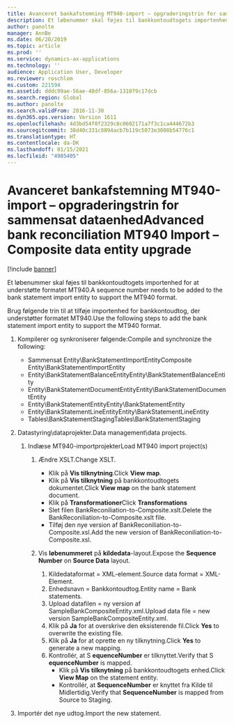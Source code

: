 ```yaml
---
title: Avanceret bankafstemning MT940-import – opgraderingstrin for sammensat dataenhed
description: Et løbenummer skal føjes til bankkontoudtogets importenhed for at understøtte formatet MT940.
author: panolte
manager: AnnBe
ms.date: 06/20/2019
ms.topic: article
ms.prod: ''
ms.service: dynamics-ax-applications
ms.technology: ''
audience: Application User, Developer
ms.reviewer: roschlom
ms.custom: 221594
ms.assetid: dddc99ae-56ae-48df-856a-131079c17dcb
ms.search.region: Global
ms.author: panolte
ms.search.validFrom: 2016-11-30
ms.dyn365.ops.version: Version 1611
ms.openlocfilehash: 4d3bd54f0f2329c8c0602171a7f3c1ca444672b3
ms.sourcegitcommit: 38d40c331c8894acb7b119c5073e3088b54776c1
ms.translationtype: HT
ms.contentlocale: da-DK
ms.lasthandoff: 01/15/2021
ms.locfileid: "4985405"
---
```

# <a name="advanced-bank-reconciliation-mt940-import--composite-data-entity-upgrade"></a><span data-ttu-id="9d3b1-103">Avanceret bankafstemning MT940-import – opgraderingstrin for sammensat dataenhed</span><span class="sxs-lookup"><span data-stu-id="9d3b1-103">Advanced bank reconciliation MT940 Import – Composite data entity upgrade</span></span>

[!include [banner](../includes/banner.md)]

<span data-ttu-id="9d3b1-104">Et løbenummer skal føjes til bankkontoudtogets importenhed for at understøtte formatet MT940.</span><span class="sxs-lookup"><span data-stu-id="9d3b1-104">A sequence number needs to be added to the bank statement import entity to support the MT940 format.</span></span> 

<span data-ttu-id="9d3b1-105">Brug følgende trin til at tilføje importenhed for bankkontoudtog, der understøtter formatet MT940.</span><span class="sxs-lookup"><span data-stu-id="9d3b1-105">Use the following steps to add the bank statement import entity to support the MT940 format.</span></span>

1.  <span data-ttu-id="9d3b1-106">Kompilerer og synkroniserer følgende:</span><span class="sxs-lookup"><span data-stu-id="9d3b1-106">Compile and synchronize the following:</span></span>
    -   <span data-ttu-id="9d3b1-107">Sammensat Entity\\BankStatementImportEntity</span><span class="sxs-lookup"><span data-stu-id="9d3b1-107">Composite Entity\\BankStatementImportEntity</span></span>
    -   <span data-ttu-id="9d3b1-108">Entity\\BankStatementBalanceEntity</span><span class="sxs-lookup"><span data-stu-id="9d3b1-108">Entity\\BankStatementBalanceEntity</span></span>
    -   <span data-ttu-id="9d3b1-109">Entity\\BankStatementDocumentEntity</span><span class="sxs-lookup"><span data-stu-id="9d3b1-109">Entity\\BankStatementDocumentEntity</span></span>
    -   <span data-ttu-id="9d3b1-110">Entity\\BankStatementEntity</span><span class="sxs-lookup"><span data-stu-id="9d3b1-110">Entity\\BankStatementEntity</span></span>
    -   <span data-ttu-id="9d3b1-111">Entity\\BankStatementLineEntity</span><span class="sxs-lookup"><span data-stu-id="9d3b1-111">Entity\\BankStatementLineEntity</span></span>
    -   <span data-ttu-id="9d3b1-112">Tables\\BankStatementStaging</span><span class="sxs-lookup"><span data-stu-id="9d3b1-112">Tables\\BankStatementStaging</span></span>

2.  <span data-ttu-id="9d3b1-113">Datastyring\\dataprojekter.</span><span class="sxs-lookup"><span data-stu-id="9d3b1-113">Data management\\data projects.</span></span>
    1.  <span data-ttu-id="9d3b1-114">Indlæse MT940-importprojekter</span><span class="sxs-lookup"><span data-stu-id="9d3b1-114">Load MT940 import project(s)</span></span>
        1.  <span data-ttu-id="9d3b1-115">Ændre XSLT.</span><span class="sxs-lookup"><span data-stu-id="9d3b1-115">Change XSLT.</span></span>
            -   <span data-ttu-id="9d3b1-116">Klik på **Vis tilknytning**.</span><span class="sxs-lookup"><span data-stu-id="9d3b1-116">Click **View map**.</span></span>
            -   <span data-ttu-id="9d3b1-117">Klik på **Vis tilknytning** på bankkontoudtogets dokumentet.</span><span class="sxs-lookup"><span data-stu-id="9d3b1-117">Click **View map** on the bank statement document.</span></span>
            -   <span data-ttu-id="9d3b1-118">Klik på **Transformationer**</span><span class="sxs-lookup"><span data-stu-id="9d3b1-118">Click **Transformations**</span></span>
            -   <span data-ttu-id="9d3b1-119">Slet filen BankReconiliation-to-Composite.xslt.</span><span class="sxs-lookup"><span data-stu-id="9d3b1-119">Delete the BankReconiliation-to-Composite.xslt file.</span></span>
            -   <span data-ttu-id="9d3b1-120">Tilføj den nye version af BankReconiliation-to-Composite.xsl.</span><span class="sxs-lookup"><span data-stu-id="9d3b1-120">Add the new version of BankReconiliation-to-Composite.xsl.</span></span>

        2.  <span data-ttu-id="9d3b1-121">Vis **løbenummeret** på **kildedata**-layout.</span><span class="sxs-lookup"><span data-stu-id="9d3b1-121">Expose the **Sequence Number** on **Source Data** layout.</span></span>
            1.  <span data-ttu-id="9d3b1-122">Kildedataformat = XML-element.</span><span class="sxs-lookup"><span data-stu-id="9d3b1-122">Source data format = XML-Element.</span></span>
            2.  <span data-ttu-id="9d3b1-123">Enhedsnavn = Bankkontoudtog.</span><span class="sxs-lookup"><span data-stu-id="9d3b1-123">Entity name = Bank statements.</span></span>
            3.  <span data-ttu-id="9d3b1-124">Upload datafilen = ny version af SampleBankCompositeEntity.xml.</span><span class="sxs-lookup"><span data-stu-id="9d3b1-124">Upload data file = new version SampleBankCompositeEntity.xml.</span></span>
            4.  <span data-ttu-id="9d3b1-125">Klik på **Ja** for at overskrive den eksisterende fil.</span><span class="sxs-lookup"><span data-stu-id="9d3b1-125">Click **Yes** to overwrite the existing file.</span></span>
            5.  <span data-ttu-id="9d3b1-126">Klik på **Ja** for at oprette en ny tilknytning.</span><span class="sxs-lookup"><span data-stu-id="9d3b1-126">Click **Yes** to generate a new mapping.</span></span>
            6.  <span data-ttu-id="9d3b1-127">Kontrollér, at S **equenceNumber** er tilknyttet.</span><span class="sxs-lookup"><span data-stu-id="9d3b1-127">Verify that S **equenceNumber** is mapped.</span></span>
                -   <span data-ttu-id="9d3b1-128">Klik på **Vis tilknytning** på bankkontoudtogets enhed.</span><span class="sxs-lookup"><span data-stu-id="9d3b1-128">Click **View Map** on the statement entity.</span></span>
                -   <span data-ttu-id="9d3b1-129">Kontrollér, at **SequenceNumber** er knyttet fra Kilde til Midlertidig.</span><span class="sxs-lookup"><span data-stu-id="9d3b1-129">Verify that **SequenceNumber** is mapped from Source to Staging.</span></span>

3.  <span data-ttu-id="9d3b1-130">Importér det nye udtog.</span><span class="sxs-lookup"><span data-stu-id="9d3b1-130">Import the new statement.</span></span>




